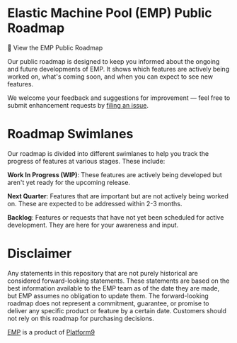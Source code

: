 # Elastic Machine Pool (EMP) Public Roadmap

🚀 View the EMP Public Roadmap

Our public roadmap is designed to keep you informed about the ongoing and future developments of EMP. It shows which features are actively being worked on, what's coming soon, and when you can expect to see new features.

We welcome your feedback and suggestions for improvement — feel free to submit enhancement requests by [filing an issue](https://github.com/platform9/emp-roadmap/issues).

# Roadmap Swimlanes

Our roadmap is divided into different swimlanes to help you track the progress of features at various stages. These include:

**Work In Progress (WIP)**: These features are actively being developed but aren't yet ready for the upcoming release.

**Next Quarter**: Features that are important but are not actively being worked on. These are expected to be addressed within 2-3 months.

**Backlog**: Features or requests that have not yet been scheduled for active development. They are here for your awareness and input.

# Disclaimer

Any statements in this repository that are not purely historical are considered forward-looking statements. These statements are based on the best information available to the EMP team as of the date they are made, but EMP assumes no obligation to update them. The forward-looking roadmap does not represent a commitment, guarantee, or promise to deliver any specific product or feature by a certain date. Customers should not rely on this roadmap for purchasing decisions.

[EMP](https://elasticmachinepool.com) is a product of [Platform9](https://platform9.com)
